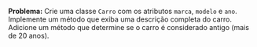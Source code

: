 **Problema:** Crie uma classe `Carro` com os atributos `marca`, `modelo` e `ano`. Implemente um método que exiba uma descrição completa do carro. Adicione um método que determine se o carro é considerado antigo (mais de 20 anos).
